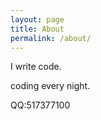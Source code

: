 ```yaml
---
layout: page
title: About
permalink: /about/
---
```


I write code.

coding every night.

QQ:517377100